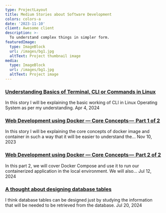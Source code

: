 ```yaml
---
type: ProjectLayout
title: Medium Stories about Software Development
colors: colors-a
date: '2023-11-10'
client: Awesome client
description: >-
  To understand complex things in simpler form.
featuredImage:
  type: ImageBlock
  url: /images/bg1.jpg
  altText: Project thumbnail image
media:
  type: ImageBlock
  url: /images/bg1.jpg
  altText: Project image
---
```


### [Understanding Basics of Terminal, CLI or Commands in Linux](https://medium.com/@iamsujanshakya/understanding-basics-of-terminal-cli-or-commands-in-linux-6a70a471304b)
In this story I will be explaining the basic working of CLI in Linux Operating System as per my understanding.
Apr 4, 2024

### [Web Development using Docker — Core Concepts —  Part 1 of 2](https://medium.com/@iamsujanshakya/core-concepts-for-web-application-development-using-docker-containerization-part-1-1338b4996000)
In this story I will be explaining the core concepts of docker image and container in such a way that it will be easier to understand the…
Nov 10, 2023

### [Web Development using Docker — Core Concepts —  Part 2 of 2](https://medium.com/@iamsujanshakya/web-development-using-docker-core-concepts-part-2-of-2-46f792984b3a)
In this part 2, we will cover Docker Compose and use it to run our containerized application in the local environment. We will also…
Jul 12, 2024

### [A thought about designing database tables](https://medium.com/@iamsujanshakya/a-thought-about-designing-database-tables-3f4700be4a27)
I think database tables can be designed just by studying the information that will be needed to be retrieved from the database.
Jul 20, 2024

